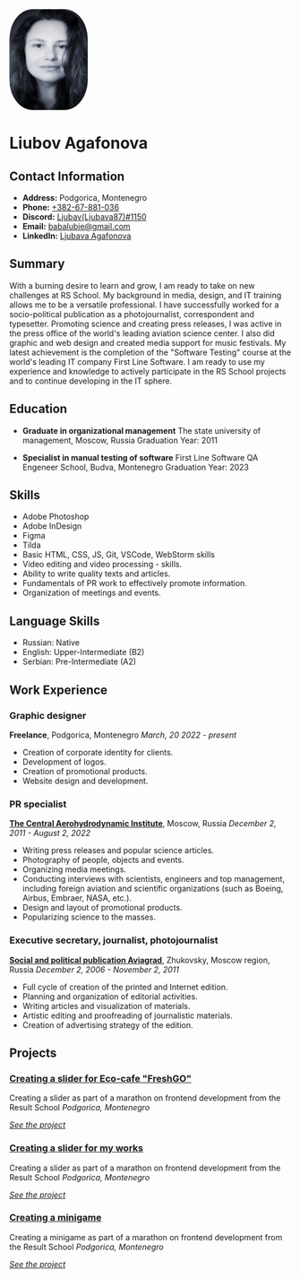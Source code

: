 <div align="left">
  <img src="LMA.jpg" alt="Photo Profile" width="140vh" height="180vw" style="border-radius: 30%;">
</div>

# Liubov Agafonova
## Contact Information
- **Address:** Podgorica, Montenegro
- **Phone:** [+382-67-881-036](tel:+38267881036)
- **Discord:** [Ljubav(Ljubava87)#1150](https://discordapp.com/users/1150)
- **Email:** babalubie@gmail.com
- **LinkedIn:** [Ljubava Agafonova](www.linkedin.com/in/ljubava-undefined-721526254)


## Summary
With a burning desire to learn and grow, I am ready to take on new challenges at RS School. My background in media, design, and IT training allows me to be a versatile professional. I have successfully worked for a socio-political publication as a photojournalist, correspondent and typesetter. Promoting science and creating press releases, I was active in the press office of the world's leading aviation science center. I also did graphic and web design and created media support for music festivals. My latest achievement is the completion of the "Software Testing" course at the world's leading IT company First Line Software. I am ready to use my experience and knowledge to actively participate in the RS School projects and to continue developing in the IT sphere.

## Education
- **Graduate in organizational management**
  The state university of management, Moscow, Russia
  Graduation Year: 2011

- **Specialist in manual testing of software**
  First Line Software QA Engeneer School, Budva, Montenegro
  Graduation Year: 2023

## Skills
- Adobe Photoshop
- Adobe InDesign
- Figma
- Tilda
- Basic HTML, CSS, JS, Git, VSCode, WebStorm skills
- Video editing and video processing - skills.
- Ability to write quality texts and articles.
- Fundamentals of PR work to effectively promote information.
- Organization of meetings and events.

## Language Skills
- Russian: Native
- English: Upper-Intermediate (B2)
- Serbian: Pre-Intermediate (A2)

## Work Experience
### Graphic designer
**Freelance**, Podgorica, Montenegro
*March, 20 2022 - present*

- Creation of corporate identity for clients.
- Development of logos.
- Creation of promotional products.
- Website design and development.

### PR specialist
**[The Central Aerohydrodynamic Institute](http://tsagi.com/)**, Moscow, Russia
*December 2, 2011 - August 2, 2022*
- Writing press releases and popular science articles.
- Photography of people, objects and events.
- Organizing media meetings.
- Conducting interviews with scientists, engineers and top management, including foreign aviation and scientific organizations (such as Boeing, Airbus, Embraer, NASA, etc.).
- Design and layout of promotional products.
- Popularizing science to the masses.

### Executive secretary, journalist, photojournalist
**[Social and political publication Aviagrad](https://inzhukovskiy.ru/)**, Zhukovsky, Moscow region, Russia
*December 2, 2006 - November 2, 2011*
- Full cycle of creation of the printed and Internet edition.
- Planning and organization of editorial activities.
- Writing articles and visualization of materials.
- Artistic editing and proofreading of journalistic materials.
- Creation of advertising strategy of the edition.

## Projects
### [Creating a slider for Eco-cafe "FreshGO"](https://ljubava87.github.io/freshgocafe-slider/)
Creating a slider as part of a marathon on frontend development from the Result School
*Podgorica, Montenegro*

*[See the project](https://github.com/Ljubava87/slders-disign.git)*

### [Creating a slider for my works](https://ljubava87.github.io/slders-disign/)
Creating a slider as part of a marathon on frontend development from the Result School
*Podgorica, Montenegro*

*[See the project](https://github.com/Ljubava87/slders-disign.git)*

### [Creating a minigame](https://ljubava87.github.io/LemonGame/)
Creating a minigame as part of a marathon on frontend development from the Result School
*Podgorica, Montenegro*

*[See the project](https://github.com/Ljubava87/LemonGame.git)*


